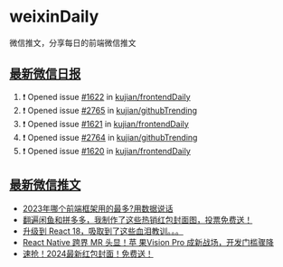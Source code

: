 # weixinDaily
微信推文，分享每日的前端微信推文

## [最新微信日报](https://github.com/kujian/weixinDaily/issues)

<!--START_SECTION:activity-->
1. ❗ Opened issue [#1622](https://github.com/kujian/frontendDaily/issues/1622) in [kujian/frontendDaily](https://github.com/kujian/frontendDaily)
2. ❗ Opened issue [#2765](https://github.com/kujian/githubTrending/issues/2765) in [kujian/githubTrending](https://github.com/kujian/githubTrending)
3. ❗ Opened issue [#1621](https://github.com/kujian/frontendDaily/issues/1621) in [kujian/frontendDaily](https://github.com/kujian/frontendDaily)
4. ❗ Opened issue [#2764](https://github.com/kujian/githubTrending/issues/2764) in [kujian/githubTrending](https://github.com/kujian/githubTrending)
5. ❗ Opened issue [#1620](https://github.com/kujian/frontendDaily/issues/1620) in [kujian/frontendDaily](https://github.com/kujian/frontendDaily)
<!--END_SECTION:activity-->


## [最新微信推文](https://weixin.qdkfweb.cn/)

<!-- BLOG-POST-LIST:START -->
- [2023年哪个前端框架用的最多?用数据说话](https://weixin.qdkfweb.cn/40086.html)
- [翻遍闲鱼和拼多多，我制作了这些热销红包封面图，投票免费送！](https://weixin.qdkfweb.cn/40078.html)
- [升级到 React 18，吸取到了这些血泪教训。。。](https://weixin.qdkfweb.cn/40082.html)
- [React Native 跨界 MR 头显！苹 果Vision Pro 成新战场，开发门槛骤降](https://weixin.qdkfweb.cn/40093.html)
- [速抢！2024最新红包封面！免费送！](https://weixin.qdkfweb.cn/40097.html)
<!-- BLOG-POST-LIST:END -->